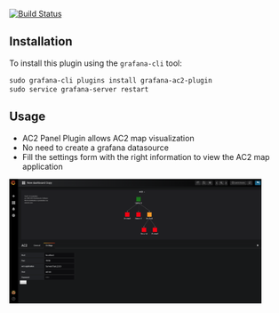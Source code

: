 [![Build Status](https://travis-ci.org/xcomponent/grafana-plugin-ac2.svg?branch=master)](https://travis-ci.org/xcomponent/grafana-plugin-ac2)

## Installation
To install this plugin using the `grafana-cli` tool:
```
sudo grafana-cli plugins install grafana-ac2-plugin
sudo service grafana-server restart
```

## Usage
* AC2 Panel Plugin allows AC2 map visualization
* No need to create a grafana datasource
* Fill the settings form with the right information to view the AC2 map application

<img src="./src/assets/plugin_screen.png" alt="drawing" width="90%"/>